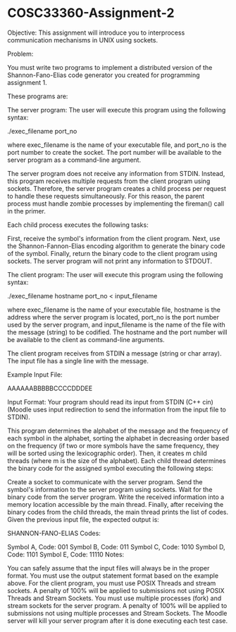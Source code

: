 # COSC33360-Assignment-2

Objective:
This assignment will introduce you to interprocess communication mechanisms in UNIX using sockets.

Problem:

You must write two programs to implement a distributed version of the Shannon-Fano-Elias code generator you created for programming assignment 1.

These programs are:

The server program:
The user will execute this program using the following syntax:

./exec_filename port_no

where exec_filename is the name of your executable file, and port_no is the port number to create the socket. The port number will be available to the server program as a command-line argument.

The server program does not receive any information from STDIN. Instead, this program receives multiple requests from the client program using sockets. Therefore, the server program creates a child process per request to handle these requests simultaneously. For this reason, the parent process must handle zombie processes by implementing the fireman() call in the primer. 

Each child process executes the following tasks:

First, receive the symbol's information from the client program.
Next, use the Shannon-Fannon-Elias encoding algorithm to generate the binary code of the symbol.
Finally, return the binary code to the client program using sockets.
The server program will not print any information to STDOUT.


The client program:
The user will execute this program using the following syntax:

./exec_filename hostname port_no < input_filename

where exec_filename is the name of your executable file, hostname is the address where the server program is located, port_no is the port number used by the server program, and input_filename is the name of the file with the message (string) to be codified. The hostname and the port number will be available to the client as command-line arguments.

The client program receives from STDIN a message (string or char array). The input file has a single line with the message.

Example Input File:

AAAAAABBBBBCCCCDDDEE

Input Format: Your program should read its input from STDIN (C++ cin) (Moodle uses input redirection to send the information from the input file to STDIN).

This program determines the alphabet of the message and the frequency of each symbol in the alphabet, sorting the alphabet in decreasing order based on the frequency  (if two or more symbols have the same frequency, they will be sorted using the lexicographic order). Then, it creates m child threads (where m is the size of the alphabet). Each child thread determines the binary code for the assigned symbol executing the following steps:

Create a socket to communicate with the server program.
Send the symbol's information to the server program using sockets. 
Wait for the binary code from the server program.
Write the received information into a memory location accessible by the main thread.
Finally, after receiving the binary codes from the child threads, the main thread prints the list of codes. Given the previous input file, the expected output is:

SHANNON-FANO-ELIAS Codes:

Symbol A, Code: 001
Symbol B, Code: 011
Symbol C, Code: 1010
Symbol D, Code: 1101
Symbol E, Code: 11110
Notes:
 
You can safely assume that the input files will always be in the proper format.
You must use the output statement format based on the example above.
For the client program, you must use POSIX Threads and stream sockets. A penalty of 100% will be applied to submissions not using POSIX Threads and Stream Sockets.
You must use multiple processes (fork) and stream sockets for the server program. A penalty of 100% will be applied to submissions not using multiple processes and Stream Sockets.
The Moodle server will kill your server program after it is done executing each test case.

